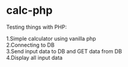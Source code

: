 # calc-php

Testing things with PHP:

1.Simple calculator using vanilla php <br />
2.Connecting to DB <br />
3.Send input data to DB and GET data from DB <br />
4.Display all input data<br />
